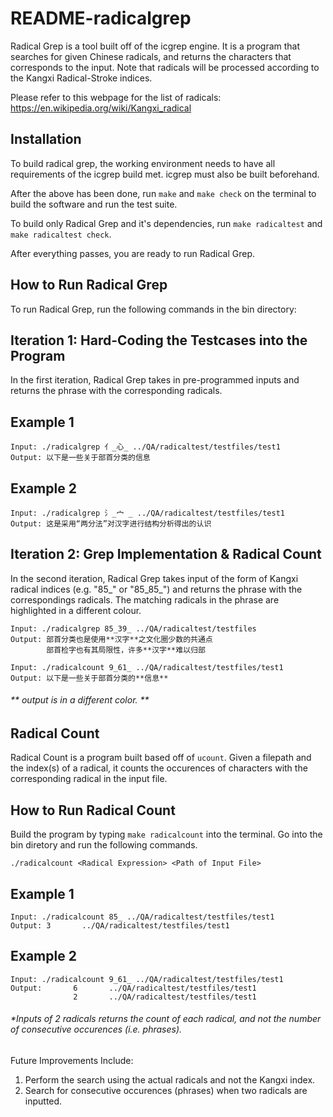 # README-radicalgrep

Radical Grep is a tool built off of the icgrep engine. It is a program that searches for given Chinese radicals, and returns the characters that corresponds to the input. Note that radicals will be processed according to the Kangxi Radical-Stroke indices.

Please refer to this webpage for the list of radicals: https://en.wikipedia.org/wiki/Kangxi_radical

## Installation

To build radical grep, the working environment needs to have all requirements of the icgrep build met. icgrep must also be built beforehand.

After the above has been done, run  `make`  and `make check` on the terminal to build the software and run the test suite.

To build only Radical Grep and it's dependencies, run `make radicaltest` and `make radicaltest check`.

After everything passes, you are ready to run Radical Grep.

## How to Run Radical Grep

To run Radical Grep, run the following commands in the bin directory:

## Iteration 1: Hard-Coding the Testcases into the Program

In the first iteration, Radical Grep takes in pre-programmed inputs and returns the phrase with the corresponding radicals.

 ## Example 1

    Input: ./radicalgrep 亻_心_ ../QA/radicaltest/testfiles/test1
    Output: 以下是一些关于部首分类的信息

## Example 2
    Input: ./radicalgrep 氵_宀 _ ../QA/radicaltest/testfiles/test1
    Output: 这是采用“两分法”对汉字进行结构分析得出的认识


## Iteration 2: Grep Implementation & Radical Count

In the second iteration, Radical Grep takes input of the form of Kangxi radical indices (e.g. "85_" or "85_85_") and returns the phrase with the correspondings radicals. The matching radicals in the phrase are highlighted in a different colour.

    Input: ./radicalgrep 85_39_ ../QA/radicaltest/testfiles
    Output: 部首分类也是使用**汉字**之文化圈少数的共通点
            部首检字也有其局限性，许多**汉字**难以归部

    Input: ./radicalcount 9_61_ ../QA/radicaltest/testfiles/test1
    Output: 以下是一些关于部首分类的**信息** 

###### ** output is in a different color. **
## Radical Count
Radical Count is a program built based off of `ucount`. Given a filepath and the index(s) of a radical, it counts the occurences of characters with the corresponding radical in the input file.

## How to Run Radical Count
Build the program by typing `make radicalcount` into the terminal. Go into the bin diretory and run the following commands.

    ./radicalcount <Radical Expression> <Path of Input File>

## Example 1
    Input: ./radicalcount 85_ ../QA/radicaltest/testfiles/test1
    Output: 3       ../QA/radicaltest/testfiles/test1

## Example 2
    Input: ./radicalcount 9_61_ ../QA/radicaltest/testfiles/test1
    Output:       6       ../QA/radicaltest/testfiles/test1
                  2       ../QA/radicaltest/testfiles/test1
    
###### *Inputs of 2 radicals returns the count of each radical, and not the number of consecutive occurences (i.e. phrases).

Future Improvements Include:

1. Perform the search using the actual radicals and not the Kangxi index.
2. Search for consecutive occurences (phrases) when two radicals are inputted.
